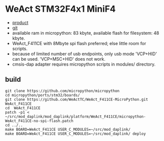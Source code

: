 # WeAct STM32F4x1 MiniF4
- [product](https://aliexpress.com/item/1005001456186625.html)
- [git](https://github.com/WeActTC/MiniSTM32F4x1)
- available ram in micropython: 83 kbyte, available flash for filesystem: 48 kbyte.
- WeAct_F411CE with 8Mbyte spi flash preferred; else little room for scripts.
- because of limited number of usb endpoints, only usb mode 'VCP+HID' can be used. 'VCP+MSC+HID' does not work.
- cmsis-dap adapter requires micropython scripts in modules/ directory.

## build
```
git clone https://github.com/micropython/micropython
cd micropython/ports/stm32/boards/
git clone https://github.com/WeActTC/WeAct_F411CE-MicroPython.git WeAct_F411CE
cd  WeAct_F411CE
patch -p1 < ~/src/mod_daplink/mod_daplink/platform/WeAct_F411CE/micropython-WeAct_F411CE-no-spi-flash.patch
cd ../..
make BOARD=WeAct_F411CE USER_C_MODULES=~/src/mod_daplink/
make BOARD=WeAct_F411CE USER_C_MODULES=~/src/mod_daplink/ deploy
```
